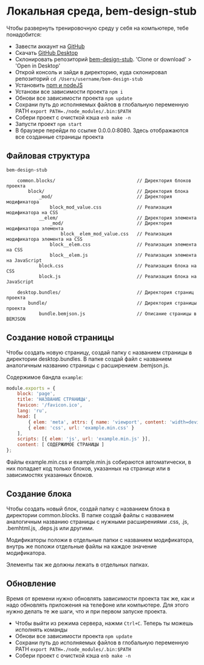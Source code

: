 # Локальная среда, bem-design-stub

Чтобы развернуть тренировочную среду у себя на компьютере, тебе понадобится:
+ Завести аккаунт на [GitHub](https://github.com/join?source=header-home)
+ Скачать [GitHub Desktop](https://desktop.github.com)
+ Склонировать репозиторий [bem-design-stub](https://github.com/bemdesign/bem-design). 'Clone or download' > 'Open in Desktop'
+ Открой консоль и зайди в директорию, куда склонировал репозиторий `cd /Users/username/bem-design-stub`
+ Установить [npm и nodeJS](https://nodejs.org/en/download/)
+ Установи все зависимости проекта `npm i`
+ Обнови все зависимости проекта `npm update`
+ Сохрани путь до исполняемых файлов в глобальную переменную PATH `export PATH=./node_modules/.bin:$PATH`
+ Собери проект с очисткой кэша `enb make -n`
+ Запусти проект `npm start`
+ В браузере перейди по ссылке 0.0.0.0:8080. Здесь отображаются все созданные страницы проекта

## Файловая структура

```
bem-design-stub

	common.blocks/								// Директория блоков проекта 
		block/									// Директория блока
			_mod/								// Директория модификатора
				block_mod_value.css				// Реализация модификатора на CSS
			__elem/								// Директория элемента
				_mod/							// Директория модификатора элемента
					block__elem_mod_value.css	// Реализация модификатора элемента на CSS
				block__elem.css					// Реализация элемента на CSS
				block__elem.js					// Реализация элемента на JavaScript
			block.css							// Реализация блока на CSS
			block.js							// Реализация блока на JavaScript

	desktop.bundles/							// Директория страниц проекта
		bundle/									// Директория страницы проекта
			bundle.bemjson.js					// Описание страницы в BEMJSON
```

## Создание новой страницы

Чтобы создать новую страницу, создай папку с названием страницы в директории desktop.bundles. В папке создай файл с названием аналогичным названию страницы с расширением .bemjson.js.

Содержимое бандла `example`:

```js
module.exports = {
	block: 'page',
	title: 'НАЗВАНИЕ СТРАНИЦЫ',
	favicon: '/favicon.ico',
	lang: 'ru',
	head: [
		{ elem: 'meta', attrs: { name: 'viewport', content: 'width=device-width, initial-scale=1' } },
		{ elem: 'css', url: 'example.min.css' }
	],
	scripts: [{ elem: 'js', url: 'example.min.js' }],
	content: [ СОДЕРЖИМОЕ СТРАНИЦЫ ]
};
```

Файлы example.min.css и example.min.js собираются автоматически, в них попадает код только блоков, указанных на странице или в зависимостях указанных блоков.

## Создание блока

Чтобы создать новый блок, создай папку с названием блока в директории common.blocks. В папке создай файлы с названием аналогичным названию страницы с нужными расширениями .css, .js, .bemhtml.js, .deps.js или другими.

Модификаторы положи в отдельные папки с названием модификатора, внутрь же положи отдельные файлы на каждое значение модификатора.

Элементы так же должны лежать в отдельных папках.

## Обновление

Время от времени нужно обновлять зависимости проекта так же, как и надо обновлять приложения на телефоне или компьютере. Для этого нужно делать те же шаги, что и при первом запуске проекта.

+ Чтобы выйти из режима сервера, нажми `Ctrl+C`. Теперь ты можешь исполнять команды
+ Обнови все зависимости проекта `npm update`
+ Сохрани путь до исполняемых файлов в глобальную переменную PATH `export PATH=./node_modules/.bin:$PATH`
+ Собери проект с очисткой кэша `enb make -n`